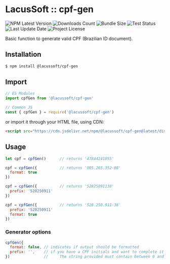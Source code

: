 # LacusSoft :: cpf-gen

![NPM Latest Version](https://img.shields.io/npm/v/@lacussoft/cpf-gen)
![Downloads Count](https://img.shields.io/npm/dm/@lacussoft/cpf-gen.svg)
![Bundle Size](https://packagephobia.now.sh/badge?p=@lacussoft/cpf-gen)
![Test Status](https://img.shields.io/travis/juliolmuller/cpf-gen/master.svg)
![Last Update Date](https://img.shields.io/github/last-commit/juliolmuller/cpf-gen)
![Project License](https://img.shields.io/github/license/juliolmuller/cpf-gen)

Basic function to generate valid CPF (Brazilian ID document).

## Installation

```bash
$ npm install @lacussoft/cpf-gen
```

## Import

```js
// ES Modules
import cpfGen from '@lacussoft/cpf-gen'

// Common JS
const { cpfGen } = require('@lacussoft/cpf-gen')
```

or import it through your HTML file, using CDN:

```html
<script src="https://cdn.jsdelivr.net/npm/@lacussoft/cpf-gen@latest/dist/cpf-gen.min.js"></script>
```

## Usage

```js
let cpf = cpfGen()      // returns '47844241055'

cpf = cpfGen({          // returns '005.265.352-88'
  format: true
})

cpf = cpfGen({          // returns '52825091138'
  prefix: '528250911'
})

cpf = cpfGen({          // returns '528.250.911-38'
  prefix: '528250911'
  format: true
})
```

### Generator options

```js
cpfGen({
  format: false, // indicates if output should be formatted
  prefix: '',    // if you have a CPF initials and want to complete it with valid digits.
})               //     The string provided must contain between 0 and 9 digits!
```
